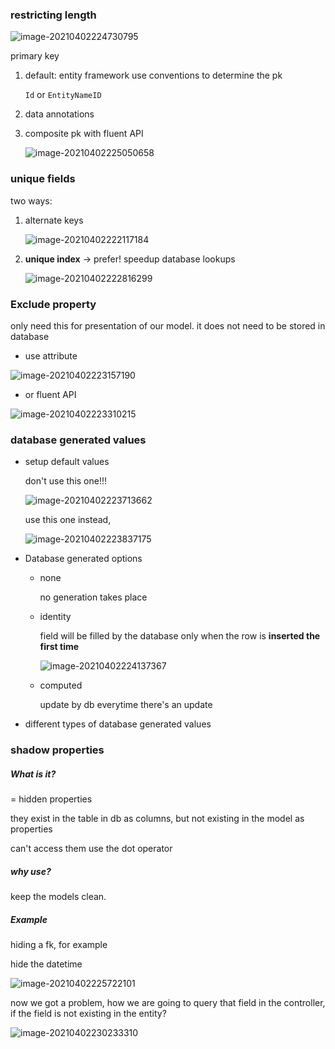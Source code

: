 ### restricting length

![image-20210402224730795](../../../../resources/image-20210402224730795.png)



primary key

1. default: entity framework use conventions to determine the pk

   `Id` or  `EntityNameID`

2. data annotations

3. composite pk with fluent API

   ![image-20210402225050658](../../../../resources/image-20210402225050658.png)

### unique fields

two ways:

1. alternate keys

   ![image-20210402222117184](../../../../resources/image-20210402222117184.png)

2. **unique index**    ->  prefer! speedup database lookups

   ![image-20210402222816299](../../../../resources/image-20210402222816299.png)



### Exclude property

only need this for presentation of our model. it does not need to be stored in database

- use attribute

![image-20210402223157190](../../../../resources/image-20210402223157190.png)

- or fluent API

![image-20210402223310215](../../../../resources/image-20210402223310215.png)



### database generated values

- setup default values

  don't use this one!!!

  ![image-20210402223713662](../../../../resources/image-20210402223713662.png)

  use this one instead,

  ![image-20210402223837175](../../../../resources/image-20210402223837175.png)

- Database generated options

  - none 

    no generation takes place

  - identity

    field will be filled by the database only when the row is **inserted the first time**

    ![image-20210402224137367](../../../../resources/image-20210402224137367.png)

  - computed

    update by db everytime there's an update

- different types of database generated values



### shadow properties 

##### What is it?

= hidden properties

they exist in the table in db as columns, but not existing in the model as properties

can't access them use the dot operator



##### why use?

keep the models clean.



##### Example

hiding a fk, for example

hide the datetime

![image-20210402225722101](../../../../resources/image-20210402225722101.png)

now we got a problem, how we are going to query that field in the controller, if the field is not existing in the entity?

![image-20210402230233310](../../../../resources/image-20210402230233310.png)